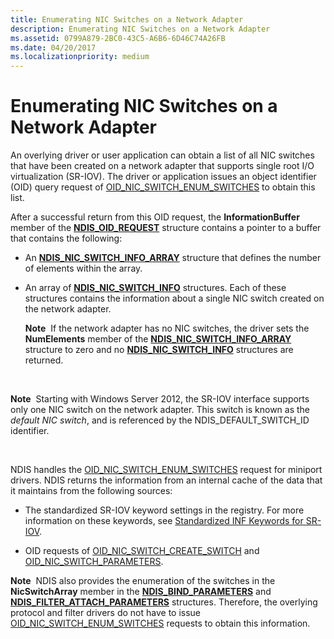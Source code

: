 ```yaml
---
title: Enumerating NIC Switches on a Network Adapter
description: Enumerating NIC Switches on a Network Adapter
ms.assetid: 0799A879-2BC0-43C5-A6B6-6D46C74A26FB
ms.date: 04/20/2017
ms.localizationpriority: medium
---
```


# Enumerating NIC Switches on a Network Adapter


An overlying driver or user application can obtain a list of all NIC switches that have been created on a network adapter that supports single root I/O virtualization (SR-IOV). The driver or application issues an object identifier (OID) query request of [OID\_NIC\_SWITCH\_ENUM\_SWITCHES](https://msdn.microsoft.com/library/windows/hardware/hh451819) to obtain this list.

After a successful return from this OID request, the **InformationBuffer** member of the [**NDIS\_OID\_REQUEST**](https://msdn.microsoft.com/library/windows/hardware/ff566710) structure contains a pointer to a buffer that contains the following:

-   An [**NDIS\_NIC\_SWITCH\_INFO\_ARRAY**](https://msdn.microsoft.com/library/windows/hardware/hh451577) structure that defines the number of elements within the array.

-   An array of [**NDIS\_NIC\_SWITCH\_INFO**](https://msdn.microsoft.com/library/windows/hardware/hh451582) structures. Each of these structures contains the information about a single NIC switch created on the network adapter.

    **Note**  If the network adapter has no NIC switches, the driver sets the **NumElements** member of the [**NDIS\_NIC\_SWITCH\_INFO\_ARRAY**](https://msdn.microsoft.com/library/windows/hardware/hh451577) structure to zero and no [**NDIS\_NIC\_SWITCH\_INFO**](https://msdn.microsoft.com/library/windows/hardware/hh451582) structures are returned.

     

**Note**  Starting with Windows Server 2012, the SR-IOV interface supports only one NIC switch on the network adapter. This switch is known as the *default NIC switch*, and is referenced by the NDIS\_DEFAULT\_SWITCH\_ID identifier.

 

NDIS handles the [OID\_NIC\_SWITCH\_ENUM\_SWITCHES](https://msdn.microsoft.com/library/windows/hardware/hh451819) request for miniport drivers. NDIS returns the information from an internal cache of the data that it maintains from the following sources:

-   The standardized SR-IOV keyword settings in the registry. For more information on these keywords, see [Standardized INF Keywords for SR-IOV](standardized-inf-keywords-for-sr-iov.md).

-   OID requests of [OID\_NIC\_SWITCH\_CREATE\_SWITCH](https://msdn.microsoft.com/library/windows/hardware/hh451815) and [OID\_NIC\_SWITCH\_PARAMETERS](https://msdn.microsoft.com/library/windows/hardware/hh451823).

**Note**  NDIS also provides the enumeration of the switches in the **NicSwitchArray** member in the [**NDIS\_BIND\_PARAMETERS**](https://msdn.microsoft.com/library/windows/hardware/ff564832) and [**NDIS\_FILTER\_ATTACH\_PARAMETERS**](https://msdn.microsoft.com/library/windows/hardware/ff565481) structures. Therefore, the overlying protocol and filter drivers do not have to issue [OID\_NIC\_SWITCH\_ENUM\_SWITCHES](https://msdn.microsoft.com/library/windows/hardware/hh451819) requests to obtain this information.

 

 

 





